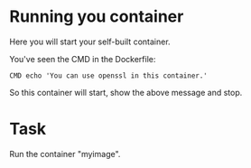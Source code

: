 # Running you container
Here you will start your self-built container.

You've seen the CMD in the Dockerfile:
```
CMD echo 'You can use openssl in this container.'
```

So this container will start, show the above message and stop.

# Task
Run the container "myimage".
